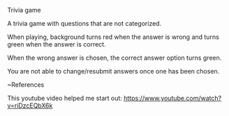 Trivia game

A trivia game with questions that are not categorized. 

When playing, background turns red when the answer is wrong and turns green when the answer is correct. 

When the wrong answer is chosen, the correct answer option turns green.

You are not able to change/resubmit answers once one has been chosen.


~References 

This youtube video helped me start out: https://www.youtube.com/watch?v=riDzcEQbX6k

